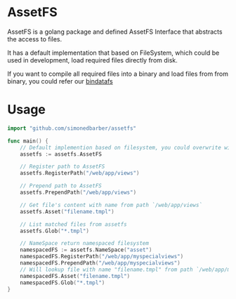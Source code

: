 # AssetFS

AssetFS is a golang package and defined AssetFS Interface that abstracts the access to files.

It has a default implementation that based on FileSystem, which could be used in development, load required files directly from disk.

If you want to compile all required files into a binary and load files from from binary, you could refer our [bindatafs](http://github.com/simonedbarber/bindatafs)

# Usage

```go
import "github.com/simonedbarber/assetfs"

func main() {
	// Default implemention based on filesystem, you could overwrite with other implemention, for example bindatafs will do this.
	assetfs := assetfs.AssetFS

	// Register path to AssetFS
	assetfs.RegisterPath("/web/app/views")

	// Prepend path to AssetFS
	assetfs.PrependPath("/web/app/views")

	// Get file's content with name from path `/web/app/views`
	assetfs.Asset("filename.tmpl")

	// List matched files from assetfs
	assetfs.Glob("*.tmpl")

	// NameSpace return namespaced filesystem
	namespacedFS := assetfs.NameSpace("asset")
	namespacedFS.RegisterPath("/web/app/myspecialviews")
	namespacedFS.PrependPath("/web/app/myspecialviews")
	// Will lookup file with name "filename.tmpl" from path `/web/app/myspecialviews` but not `/web/app/views`
	namespacedFS.Asset("filename.tmpl")
	namespacedFS.Glob("*.tmpl")
}
```
